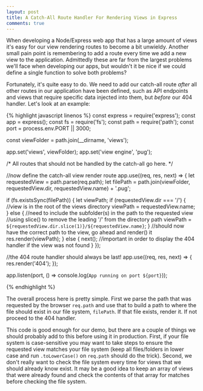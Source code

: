 ```yaml
---
layout: post
title: A Catch-All Route Handler For Rendering Views in Express
comments: true
---
```


When developing a Node/Express web app that has a large amount of views it's easy for our view rendering routes to become a bit unwieldy. Another small pain point is remembering to add a route every time we add a new view to the application. Admittedly these are far from the largest problems we'll face when developing our apps, but wouldn't it be nice if we could define a single function to solve both problems?

Fortunately, it's quite easy to do. We need to add our catch-all route *after* all other routes in our application have been defined, such as API endpoints and views that require specific data injected into them, but *before* our 404 handler. Let's look at an example:

{% highlight javascript linenos %}
const express = require('express');
const app = express();
const fs = require('fs');
const path = require('path');
const port = process.env.PORT || 3000;

const viewFolder = path.join(__dirname, 'views');

app.set('views', viewFolder);
app.set('view engine', 'pug');

/*
All routes that should not be handled by the catch-all go here.
*/

//now define the catch-all view render route
app.use((req, res, next) => {
  let requestedView = path.parse(req.path);
  let filePath = path.join(viewFolder, requestedView.dir, requestedView.name) + '.pug';

  if (fs.existsSync(filePath)) {
    let viewPath;
    if (requestedView.dir === '/') { //view is in the root of the views directory
      viewPath = requestedView.name;
    } else { //need to include the subfolder(s) in the path to the requested view
      //using slice() to remove the leading '/' from the directory path
      viewPath = `${requestedView.dir.slice(1)}/${requestedView.name}`;
    }
    //should now have the correct path to the view, go ahead and render() it
    res.render(viewPath);
  } else {
    next(); //important in order to display the 404 handler if the view was not found
  }
});

//the 404 route handler should always be last!
app.use((req, res, next) => {
  res.render('404');
});

app.listen(port, () => console.log(`App running on port ${port}`));

{% endhighlight %}

The overall process here is pretty simple. First we parse the path that was requested by the browser ```req.path``` and use that to build a path to where the file should exist in our file system, ```filePath```. If that file exists, render it. If not proceed to the 404 handler.

This code is good enough for our demo, but there are a couple of things we should probably add to this before using it in production. First, if your file system is case-sensitive you may want to take steps to ensure the requested view matches your file system (keep all files/folders in lower case and run ```.toLowerCase()``` on ```req.path``` should do the trick). Second, we don't really want to check the file system every time for views that we should already know exist. It may be a good idea to keep an array of views that were already found and check the contents of that array for matches before checking the file system.


